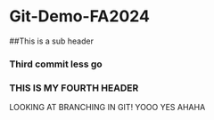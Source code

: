 # Git-Demo-FA2024
##This is a sub header

### Third commit less go


### THIS IS MY FOURTH HEADER
LOOKING AT BRANCHING IN GIT! YOOO YES AHAHA